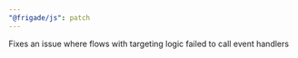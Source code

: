 ```yaml
---
"@frigade/js": patch
---
```


Fixes an issue where flows with targeting logic failed to call event handlers
